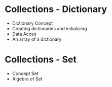 
# Collections - Dictionary
- Dictionary Concept
- Creating dictionaries and initializing
- Data Acces
- An array of a dictionary

#  Collections - Set
- Concept Set
- Algebra of Set

